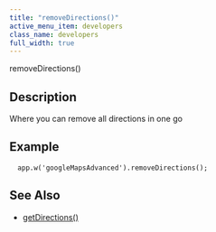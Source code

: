 ```yaml
---
title: "removeDirections()"
active_menu_item: developers
class_name: developers
full_width: true
---
```



removeDirections()

## Description

Where you can remove all directions in one go

## **Example**

      app.w('googleMapsAdvanced').removeDirections();
     
     
   

## **See Also**

 - [getDirections()](/developers/user-guide/scripting-apis/client-api/widget-object-functions/advanced-maps/getdirections)

